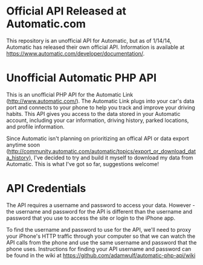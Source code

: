 # Official API Released at Automatic.com

This repository is an unofficial API for Automatic, but as of 1/14/14, Automatic has released their own official API. Information is available at https://www.automatic.com/developer/documentation/.

# Unofficial Automatic PHP API

This is an unofficial PHP API for the Automatic Link (http://www.automatic.com/). The Automatic Link plugs into your car's data port and connects to your phone to help you track and improve your driving habits. This API gives you access to the data stored in your Automatic account, including your car information, driving history, parked locations, and profile information.

Since Automatic isn't planning on prioritizing an offical API or data export anytime soon (http://community.automatic.com/automatic/topics/export_or_download_data_history), I've decided to try and build it myself to download my data from Automatic. This is what I've got so far, suggestions welcome!

# API Credentials

The API requires a username and password to access your data. However - the username and password for the API is different than the username and password that you use to access the site or login to the iPhone app.

To find the username and password to use for the API, we'll need to proxy your iPhone's HTTP traffic through your computer so that we can watch the API calls from the phone and use the same username and password that the phone uses. Instructions for finding your API username and password can be found in the wiki at https://github.com/adamwulf/automatic-php-api/wiki

